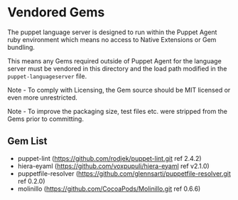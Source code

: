 # Vendored Gems

The puppet language server is designed to run within the Puppet Agent ruby environment which means no access to Native Extensions or Gem bundling.

This means any Gems required outside of Puppet Agent for the language server must be vendored in this directory and the load path modified in the `puppet-languageserver` file.

Note - To comply with Licensing, the Gem source should be MIT licensed or even more unrestricted.

Note - To improve the packaging size, test files etc. were stripped from the Gems prior to committing.

Gem List
--------

* puppet-lint (https://github.com/rodjek/puppet-lint.git ref 2.4.2)
* hiera-eyaml (https://github.com/voxpupuli/hiera-eyaml ref v2.1.0)
* puppetfile-resolver (https://github.com/glennsarti/puppetfile-resolver.git ref 0.2.0)
* molinillo (https://github.com/CocoaPods/Molinillo.git ref 0.6.6)

